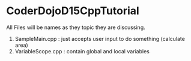CoderDojoD15CppTutorial
=======================
All Files will be names as they topic they are discussing.

1. SampleMain.cpp : just accepts user input to do something (calculate area)
2. VariableScope.cpp : contain global and local variables